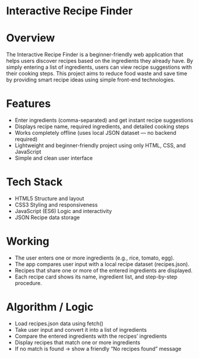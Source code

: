 # Interactive Recipe Finder

# Overview

The Interactive Recipe Finder is a beginner-friendly web application that helps users discover recipes based on the ingredients they already have. By simply entering a list of ingredients, users can view recipe suggestions with their cooking steps. This project aims to reduce food waste and save time by providing smart recipe ideas using simple front-end technologies.

# Features

- Enter ingredients (comma-separated) and get instant recipe suggestions
- Displays recipe name, required ingredients, and detailed cooking steps
- Works completely offline (uses local JSON dataset — no backend required)
- Lightweight and beginner-friendly project using only HTML, CSS, and JavaScript
- Simple and clean user interface

# Tech Stack

- HTML5	Structure and layout
- CSS3	Styling and responsiveness
- JavaScript (ES6)	Logic and interactivity
- JSON	Recipe data storage

# Working

- The user enters one or more ingredients (e.g., rice, tomato, egg).
- The app compares user input with a local recipe dataset (recipes.json).
- Recipes that share one or more of the entered ingredients are displayed.
- Each recipe card shows its name, ingredient list, and step-by-step procedure.

# Algorithm / Logic

- Load recipes.json data using fetch()
- Take user input and convert it into a list of ingredients
- Compare the entered ingredients with the recipes’ ingredients
- Display recipes that match one or more ingredients
- If no match is found → show a friendly “No recipes found” message
